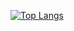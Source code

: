 [![Top Langs](https://github-readme-stats.vercel.app/api/top-langs/?username=iskewabe&layout=compact)](https://github.com/iskewabe)
